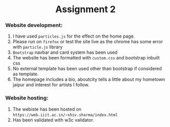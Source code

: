 # <center> Assignment 2 </center>

### Website development:

1. I have used `particles.js` for the effect on the home page.
2. Please run on `firefox` or test the site live as the chrome has some error with `particle.js` library
3. `Bootstrap` navbar and card system has been used
4. The website has been formatted with `custom.css` and bootstrap inbuilt css
5. No external template has been used other than bootstrap if considered as template.
6. The homepage includes a bio, aboutcity tells a little about my hometown jaipur and interest for artists I follow.
   <br>

### Website hosting:

1. The webiste has been hosted on `https://web.iiit.ac.in/~shiv.sharma/index.html`
2. Has been validated with w3c validator.
